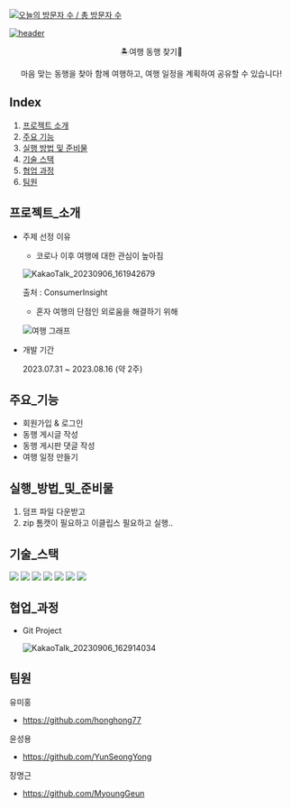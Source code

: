 [![오늘의 방문자 수 / 총 방문자 수](https://hits.seeyoufarm.com/api/count/incr/badge.svg?url=https%3A%2F%2Fgithub.com%2FYunSeongYong%2FTravelAndFindPartners%2Fblob%2Fmain%2FREADME.md&count_bg=%2379C83D&title_bg=%23555555&icon=&icon_color=%23E7E7E7&title=오늘의%20방문자%20수%20%2F%20총%20방문자%20수&edge_flat=false)](https://hits.seeyoufarm.com)



[![header](https://capsule-render.vercel.app/api?type=waving&color=auto&height=200&text=여행%20동행%20프로젝트)](https://capsule-render.vercel.app/api?type=waving&color=auto&height=200&text=여행%20동행%20프로젝트)


<p align='center'> 🏝️여행 동행 찾기👬
<p align='center'> 마음 맞는 동행을 찾아 함께 여행하고, 여행 일정을 계획하여 공유할 수 있습니다!




## Index
1. [프로젝트 소개](#프로젝트_소개)
2. [주요 기능](#주요_기능)
3. [실행 방법 및 준비물](#실행_방법_및_준비물)
4. [기술 스택](#기술_스택)
5. [협업 과정](#협업_과정)
6. [팀원](#팀원)




## 프로젝트_소개
- 주제 선정 이유
  
  - 코로나 이후 여행에 대한 관심이 높아짐
  
  ![KakaoTalk_20230906_161942679](https://github.com/honghong77/TravelAndFindPartners/assets/134483747/9126dc66-5cf8-4239-a3d0-3a7916ad25ba)

  출처 : ConsumerInsight

  - 혼자 여행의 단점인 외로움을 해결하기 위해
  
  ![여행 그래프](https://github.com/honghong77/TravelAndFindPartners/assets/134483747/54e83306-798d-4b0e-a445-d42f40175443)

  
- 개발 기간

  2023.07.31 ~ 2023.08.16 (약 2주)




## 주요_기능
- 회원가입 & 로그인
- 동행 게시글 작성
- 동행 게시판 댓글 작성
- 여행 일정 만들기




## 실행_방법_및_준비물
1. 덤프 파일 다운받고
2. zip
톰캣이 필요하고
이클립스 필요하고
실행..




## 기술_스택
  <img src="https://img.shields.io/badge/java-007396?style=for-the-badge&logo=java&logoColor=white"> <img src="https://img.shields.io/badge/html5-E34F26?style=for-the-badge&logo=html5&logoColor=white">  <img src="https://img.shields.io/badge/css-1572B6?style=for-the-badge&logo=css3&logoColor=white"> <img src="https://img.shields.io/badge/javascript-F7DF1E?style=for-the-badge&logo=javascript&logoColor=black">   <img src="https://img.shields.io/badge/mysql-4479A1?style=for-the-badge&logo=mysql&logoColor=white">    <img src="https://img.shields.io/badge/github-181717?style=for-the-badge&logo=github&logoColor=white"> <img src="https://img.shields.io/badge/git-F05032?style=for-the-badge&logo=git&logoColor=white">




## 협업_과정
- Git Project
  
  ![KakaoTalk_20230906_162914034](https://github.com/honghong77/TravelAndFindPartners/assets/134483747/02be8ec7-2e95-4c40-a4c6-22b287ac1410)




## 팀원
유미홍
- https://github.com/honghong77

윤성용
- https://github.com/YunSeongYong

장명근
- https://github.com/MyoungGeun


